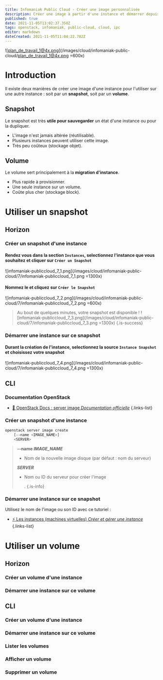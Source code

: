 ```yaml
---
title: Infomaniak Public Cloud - Créer une image personnalisée
description: Créer une image à partir d'une instance et démarrer depuis cette image
published: true
date: 2021-11-05T13:02:37.358Z
tags: openstack, infomaniak, public-cloud, cloud, ipc
editor: markdown
dateCreated: 2021-11-05T11:04:22.782Z
---
```


![plan_de_travail_1@4x.png](/images/cloud/infomaniak-public-cloud/plan_de_travail_1@4x.png =600x)
# Introduction
Il existe deux manières de créer une image d'une instance pour l'utiliser sur une autre instance : soit par un **snapshot**, soit par un **volume**.
## Snapshot 
Le snapshot est très **utile pour sauvegarder** un état d'une instance ou pour la dupliquer.
- L'image n'est jamais altérée (réutilisable).
- Plusieurs instances peuvent utiliser cette image.
- Très peu coûteux (stockage objet). 
## Volume
Le volume sert principalement à la **migration d'instance**.
- Plus rapide à provisionner.
- Une seule instance sur un volume.
- Coûte plus cher (stockage block).

# Utiliser un snapshot
## Horizon
### Créer un snapshot d'une instance
#### Rendez vous dans la section `Instances`, selectionnez l'instance que vous souhaitez et cliquer sur `Créer un Snapshot`
![infomaniak-publiccloud_7_1.png](/images/cloud/infomaniak-public-cloud/7/infomaniak-publiccloud_7_1.png =1300x)
#### Nommez le et cliquez sur `Créer le Snapshot`
![infomaniak-publiccloud_7_2.png](/images/cloud/infomaniak-public-cloud/7/infomaniak-publiccloud_7_2.png =600x)

> Au bout de quelques minutes, votre snapshot est disponible !
> ![infomaniak-publiccloud_7_3.png](/images/cloud/infomaniak-public-cloud/7/infomaniak-publiccloud_7_3.png =1300x)
{.is-success}


### Démarrer une instance sur ce snapshot
#### Durant la création de l'instance, selectionnez la source `Instance Snapshot` et choisissez votre snapshot
![infomaniak-publiccloud_7_4.png](/images/cloud/infomaniak-public-cloud/7/infomaniak-publiccloud_7_4.png =1300x)

## CLI
### Documentation OpenStack
  - [🔗 OpenStack Docs : server image *Documentation officielle*](https://docs.openstack.org/python-openstackclient/xena/cli/command-objects/server-image.html)
{.links-list}
### Créer un snapshot d'une instance
```bash
openstack server image create
    [--name <IMAGE_NAME>]
    <SERVER>
```
> **--name *IMAGE_NAME***
> - Nom de la nouvelle image disque (par défaut : nom du serveur)
>
> ***SERVER***
> - Nom ou ID du serveur pour créer l'image
>
> 	.
{.is-info}

### Démarrer une instance sur ce snapshot
Utilisez le nom de l'image ou son ID avec ce tutoriel :
- [⚡ Les instances (machines virtuelles) *Créer et gérer une instance*](https://wiki-tech.io/Cloud/IPC/Instances#cr%C3%A9er-une-instance-1)
{.links-list}

# Utiliser un volume
## Horizon
### Créer un volume d'une instance
### Démarrer une instance sur ce volume
## CLI
### Créer un volume d'une instance
### Démarrer une instance sur ce volume
### Lister les volumes
### Afficher un volume
### Supprimer un volume